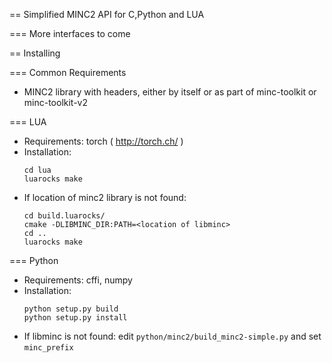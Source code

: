 == Simplified MINC2 API for C,Python and LUA

=== More interfaces to come



== Installing

=== Common Requirements
 
 * MINC2 library with headers, either by itself or as part of minc-toolkit or minc-toolkit-v2
 

=== LUA

 * Requirements: torch ( http://torch.ch/ )
 * Installation:
    ```
    cd lua
    luarocks make
    ```
  * If location of minc2 library is not found:
    ```
    cd build.luarocks/
    cmake -DLIBMINC_DIR:PATH=<location of libminc>
    cd ..
    luarocks make
    ```
    
=== Python
 * Requirements: cffi, numpy
 * Installation:
    ```
    python setup.py build
    python setup.py install 
    ```
 * If libminc is not found: edit `python/minc2/build_minc2-simple.py` and set `minc_prefix`
 
 